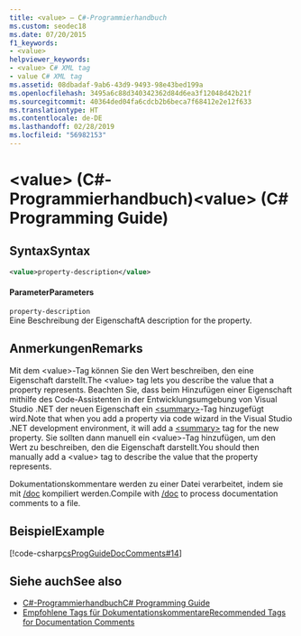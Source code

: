 ```yaml
---
title: <value> – C#-Programmierhandbuch
ms.custom: seodec18
ms.date: 07/20/2015
f1_keywords:
- <value>
helpviewer_keywords:
- <value> C# XML tag
- value C# XML tag
ms.assetid: 08dbadaf-9ab6-43d9-9493-98e43bed199a
ms.openlocfilehash: 3495a6c88d340342362d84d6ea3f12048d42b21f
ms.sourcegitcommit: 40364ded04fa6cdcb2b6beca7f68412e2e12f633
ms.translationtype: HT
ms.contentlocale: de-DE
ms.lasthandoff: 02/28/2019
ms.locfileid: "56982153"
---
```

# <a name="value-c-programming-guide"></a><span data-ttu-id="babe2-102">\<value> (C#-Programmierhandbuch)</span><span class="sxs-lookup"><span data-stu-id="babe2-102">\<value> (C# Programming Guide)</span></span>
## <a name="syntax"></a><span data-ttu-id="babe2-103">Syntax</span><span class="sxs-lookup"><span data-stu-id="babe2-103">Syntax</span></span>  
  
```xml  
<value>property-description</value>  
```  
  
#### <a name="parameters"></a><span data-ttu-id="babe2-104">Parameter</span><span class="sxs-lookup"><span data-stu-id="babe2-104">Parameters</span></span>  
 `property-description`  
 <span data-ttu-id="babe2-105">Eine Beschreibung der Eigenschaft</span><span class="sxs-lookup"><span data-stu-id="babe2-105">A description for the property.</span></span>  
  
## <a name="remarks"></a><span data-ttu-id="babe2-106">Anmerkungen</span><span class="sxs-lookup"><span data-stu-id="babe2-106">Remarks</span></span>  
 <span data-ttu-id="babe2-107">Mit dem \<value>-Tag können Sie den Wert beschreiben, den eine Eigenschaft darstellt.</span><span class="sxs-lookup"><span data-stu-id="babe2-107">The \<value> tag lets you describe the value that a property represents.</span></span> <span data-ttu-id="babe2-108">Beachten Sie, dass beim Hinzufügen einer Eigenschaft mithilfe des Code-Assistenten in der Entwicklungsumgebung von Visual Studio .NET der neuen Eigenschaft ein [\<summary>](../../../csharp/programming-guide/xmldoc/summary.md)-Tag hinzugefügt wird.</span><span class="sxs-lookup"><span data-stu-id="babe2-108">Note that when you add a property via code wizard in the Visual Studio .NET development environment, it will add a [\<summary>](../../../csharp/programming-guide/xmldoc/summary.md) tag for the new property.</span></span> <span data-ttu-id="babe2-109">Sie sollten dann manuell ein \<value>-Tag hinzufügen, um den Wert zu beschreiben, den die Eigenschaft darstellt.</span><span class="sxs-lookup"><span data-stu-id="babe2-109">You should then manually add a \<value> tag to describe the value that the property represents.</span></span>  
  
 <span data-ttu-id="babe2-110">Dokumentationskommentare werden zu einer Datei verarbeitet, indem sie mit [/doc](../../../csharp/language-reference/compiler-options/doc-compiler-option.md) kompiliert werden.</span><span class="sxs-lookup"><span data-stu-id="babe2-110">Compile with [/doc](../../../csharp/language-reference/compiler-options/doc-compiler-option.md) to process documentation comments to a file.</span></span>  
  
## <a name="example"></a><span data-ttu-id="babe2-111">Beispiel</span><span class="sxs-lookup"><span data-stu-id="babe2-111">Example</span></span>  
 [!code-csharp[csProgGuideDocComments#14](~/samples/snippets/csharp/VS_Snippets_VBCSharp/csProgGuideDocComments/CS/DocComments.cs#14)]  
  
## <a name="see-also"></a><span data-ttu-id="babe2-112">Siehe auch</span><span class="sxs-lookup"><span data-stu-id="babe2-112">See also</span></span>

- [<span data-ttu-id="babe2-113">C#-Programmierhandbuch</span><span class="sxs-lookup"><span data-stu-id="babe2-113">C# Programming Guide</span></span>](../../../csharp/programming-guide/index.md)
- [<span data-ttu-id="babe2-114">Empfohlene Tags für Dokumentationskommentare</span><span class="sxs-lookup"><span data-stu-id="babe2-114">Recommended Tags for Documentation Comments</span></span>](../../../csharp/programming-guide/xmldoc/recommended-tags-for-documentation-comments.md)
